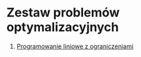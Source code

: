 # Zestaw problemów optymalizacyjnych

1. [Programowanie liniowe z ograniczeniami](https://nbviewer.jupyter.org/github/puchabar/hm_opt_article/blob/e515348ec55a7431b36e6139c75fbdc7f69358a8/jupyter_notebooks/1_programowanie_liniowe.ipynb)
